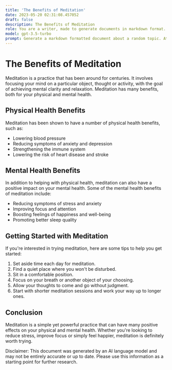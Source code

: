 ```yaml
---
title: 'The Benefits of Meditation'
date: 2023-05-20 02:31:08.457052
draft: false
description: The Benefits of Meditation
role: You are a writer, made to generate documents in markdown format. It is very important that all of the documents you generate are in valid markdown format.
model: gpt-3.5-turbo
prompt: Generate a markdown formatted document about a random topic. At the bottom, include a disclaimer explaining that the document was generated by you. The first line of the document should be the title. Make sure that the entire document is in proper markdown format, using a mix of various tags to make the document visually appealing.
---
```


# The Benefits of Meditation

Meditation is a practice that has been around for centuries. It involves focusing your mind on a particular object, thought or activity, with the goal of achieving mental clarity and relaxation. Meditation has many benefits, both for your physical and mental health.

## Physical Health Benefits

Meditation has been shown to have a number of physical health benefits, such as:

- Lowering blood pressure
- Reducing symptoms of anxiety and depression
- Strengthening the immune system
- Lowering the risk of heart disease and stroke

## Mental Health Benefits

In addition to helping with physical health, meditation can also have a positive impact on your mental health. Some of the mental health benefits of meditation include:

- Reducing symptoms of stress and anxiety
- Improving focus and attention
- Boosting feelings of happiness and well-being
- Promoting better sleep quality

## Getting Started with Meditation

If you're interested in trying meditation, here are some tips to help you get started:

1. Set aside time each day for meditation.
2. Find a quiet place where you won't be disturbed.
3. Sit in a comfortable position.
4. Focus on your breath or another object of your choosing.
5. Allow your thoughts to come and go without judgment.
6. Start with shorter meditation sessions and work your way up to longer ones.

## Conclusion

Meditation is a simple yet powerful practice that can have many positive effects on your physical and mental health. Whether you're looking to reduce stress, improve focus or simply feel happier, meditation is definitely worth trying.

Disclaimer: This document was generated by an AI language model and may not be entirely accurate or up to date. Please use this information as a starting point for further research.